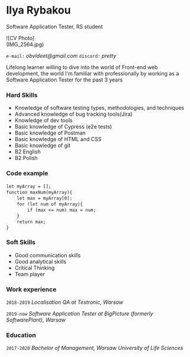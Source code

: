 # Ilya Rybakou
Software Application Tester, RS student 

<div style="width:30%; height:30%">![CV Photo](IMG_2564.jpg)</div>

`e-mail:`
_obvldeet@gmail.com_
`discord:`
_pretty_


Lifelong learner willing to dive into the world of Front-end web development, the world I'm familiar with professionally by working as a Software Application Tester for the past 3 years


### Hard Skills

- Knowledge of software testing types, methodologies, and techniques
- Advanced knowledge of bug tracking tools(Jira)
- Knowledge of dev tools
- Basic knowledge of Cypress (e2e tests)
- Basic knowledge of Postman
- Basic knowledge of HTML and CSS
- Basic knowledge of git 
- B2 English 
- B2 Polish 

### Code example

```
let myArray = [];
function maxNum(myArray){
    let max = myArray[0];
    for (let num of myArray){
        if (max <= num) max = num;   
    }
    return max;
}
```

### Soft Skills

- Good communication skills 
- Good analytical skills
- Critical Thinking
- Team player

### Work experience 
`2018-2019`
_Localisation QA at Testronic, Warsaw_

`2019-now`
_Software Application Tester at BigPicture (formerly SoftwarePlant), Warsaw_

### Education
`2017-2020` 
_Bachelor of Management, Warsaw University of Life Sciences_